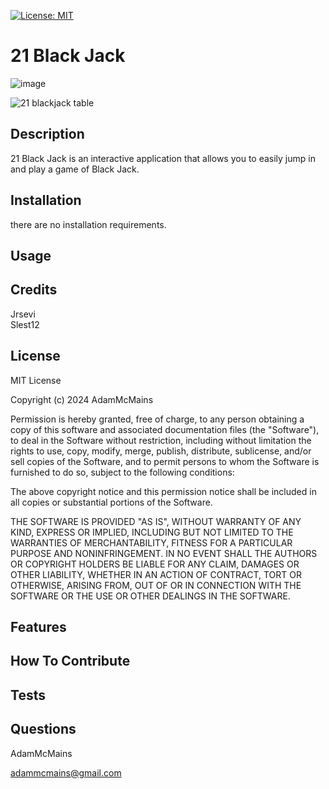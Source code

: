 [![License: MIT](https://img.shields.io/badge/License-MIT-yellow.svg)](https://opensource.org/licenses/MIT)
# 21 Black Jack

![image](https://github.com/AdamMcMains/21-Black-Jack/assets/148840663/5a1fbd02-aed8-4723-a733-7bf5af685757)

![21 blackjack table](https://github.com/AdamMcMains/21-Black-Jack/assets/148840663/8161c1f4-b61e-41db-a51e-93ec955a91bf)

## Description

21 Black Jack is an interactive application that allows you to easily jump in and play a game of Black Jack.

## Installation

there are no installation requirements. 

## Usage

## Credits

 Jrsevi  
 Slest12  

## License

MIT License

Copyright (c) 2024 AdamMcMains

Permission is hereby granted, free of charge, to any person obtaining a copy
of this software and associated documentation files (the "Software"), to deal
in the Software without restriction, including without limitation the rights
to use, copy, modify, merge, publish, distribute, sublicense, and/or sell
copies of the Software, and to permit persons to whom the Software is
furnished to do so, subject to the following conditions:

The above copyright notice and this permission notice shall be included in all
copies or substantial portions of the Software.

THE SOFTWARE IS PROVIDED "AS IS", WITHOUT WARRANTY OF ANY KIND, EXPRESS OR
IMPLIED, INCLUDING BUT NOT LIMITED TO THE WARRANTIES OF MERCHANTABILITY,
FITNESS FOR A PARTICULAR PURPOSE AND NONINFRINGEMENT. IN NO EVENT SHALL THE
AUTHORS OR COPYRIGHT HOLDERS BE LIABLE FOR ANY CLAIM, DAMAGES OR OTHER
LIABILITY, WHETHER IN AN ACTION OF CONTRACT, TORT OR OTHERWISE, ARISING FROM,
OUT OF OR IN CONNECTION WITH THE SOFTWARE OR THE USE OR OTHER DEALINGS IN THE
SOFTWARE.

## Features

## How To Contribute

## Tests

## Questions

AdamMcMains

adammcmains@gmail.com
